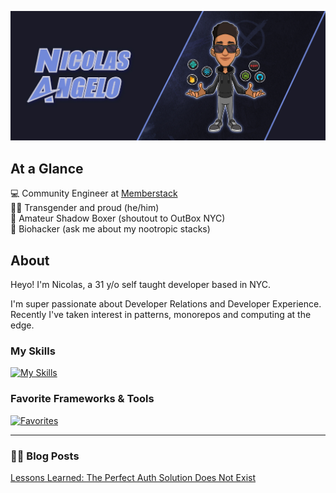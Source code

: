![a building](https://github.com/nicolas-angelo/nicolas-angelo/raw/main/nicolas-angelo.jpg)

## At a Glance
💻 Community Engineer at [Memberstack](https://www.memberstack.com/for/developers)
<br />
🏳️‍⚧️ Transgender and proud (he/him)
<br />
🥊 Amateur Shadow Boxer (shoutout to OutBox NYC)
<br />
💊 Biohacker (ask me about my nootropic stacks)


## About

Heyo! I'm Nicolas, a 31 y/o self taught developer based in NYC.

I'm super passionate about Developer Relations and Developer Experience. 
Recently I've taken interest in patterns, monorepos and computing at the edge. 
<br />

### My Skills
[![My Skills](https://skillicons.dev/icons?i=js,react,ts,nodejs,express,postgres,graphql,figma&perline=4)](https://skillicons.dev)

### Favorite Frameworks & Tools
[![Favorites](https://skillicons.dev/icons?i=nextjs,prisma,apollo,tailwind,materialui&perline=5)](https://skillicons.dev)

---

### ✍🏽 Blog Posts
[Lessons Learned: The Perfect Auth Solution Does Not Exist](https://www.memberstack.com/blog/perfect-authentication-solution)

